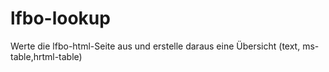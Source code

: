 # lfbo-lookup
Werte die lfbo-html-Seite aus und erstelle daraus eine Übersicht (text, ms-table,hrtml-table) 
